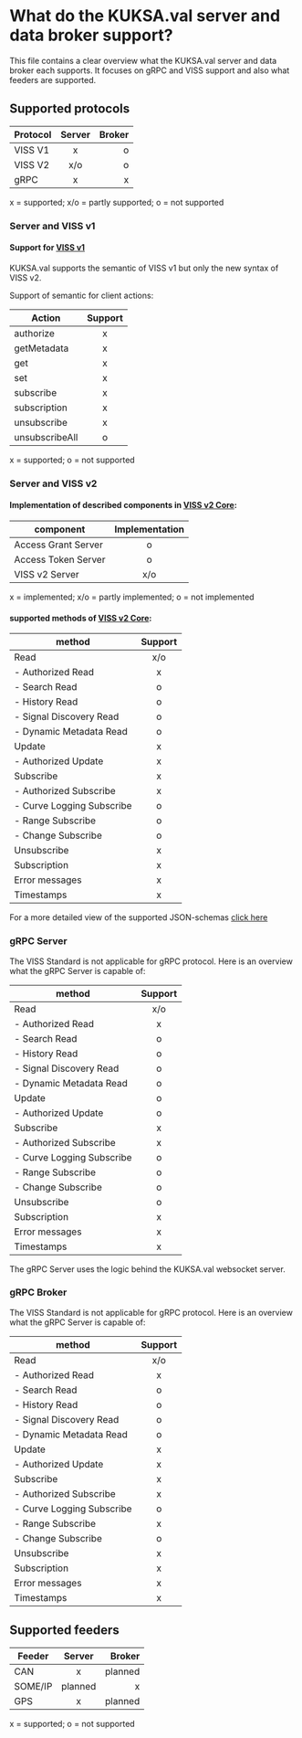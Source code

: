 # What do the KUKSA.val server and data broker support?
This file contains a clear overview what the KUKSA.val server and data broker each supports. It focuses on gRPC and VISS support and also what feeders are supported.

## Supported protocols


| Protocol   |      Server      |  Broker   |
|------------|:----------------:|----------:|
| VISS V1    |      x           |     o     |
| VISS V2    |     x/o          |     o     |
| gRPC       |      x           |     x     |

x = supported; x/o = partly supported; o = not supported


### Server and VISS v1
#### Support for [VISS v1](https://www.w3.org/TR/vehicle-information-service/)
KUKSA.val supports the semantic of VISS v1 but only the new syntax of VISS v2.

Support of semantic for client actions:

| Action        |    Support      |
|-----------    |:---------------:|
| authorize     |       x         |
| getMetadata   |       x         |
| get           |       x         |
| set           |       x         |
| subscribe     |       x         |
| subscription  |       x         |
| unsubscribe   |       x         |
| unsubscribeAll|       o         |

x = supported; o = not supported

### Server and VISS v2

#### Implementation of described components in [VISS v2 Core](https://www.w3.org/TR/viss2-core/):
| component             |Implementation |
|-----------            |:-------------:|
| Access Grant Server   |       o       |
| Access Token Server   |       o       |
| VISS v2 Server        |      x/o      |

x = implemented; x/o = partly implemented; o = not implemented

#### supported methods of [VISS v2 Core](https://www.w3.org/TR/viss2-core/):

| method            |   Support                     |
|-----------        |:-------------:                |
| Read              |            x/o                |
|   - Authorized Read |             x                 |
|   - Search Read   |             o                 |
|   - History Read  |             o                 |
|   - Signal Discovery Read |             o                 |
|   - Dynamic Metadata Read |             o                 |
| Update            |             x                 |
|   - Authorized Update |             x                 |
| Subscribe         |             x                 |
|   - Authorized Subscribe |             x                 |
|   - Curve Logging Subscribe |             o                 |
|   - Range Subscribe |             o                 |
|   - Change Subscribe |             o                 |
| Unsubscribe       |             x                 |
| Subscription      |             x                 |
| Error messages    |             x                 |
| Timestamps        |             x                 |

For a more detailed view of the supported JSON-schemas [click here](https://github.com/eclipse-kuksa/kuksa-databrokerblob/master/kuksa-val-server/include/VSSRequestJsonSchema.hpp)

### gRPC Server
The VISS Standard is not applicable for gRPC protocol. Here is an overview what the gRPC Server is capable of:

| method            |   Support                     |
|-----------        |:-------------:                |
| Read              |            x/o                |
|   - Authorized Read |             x                 |
|   - Search Read   |             o                 |
|   - History Read  |             o                 |
|   - Signal Discovery Read |             o                 |
|   - Dynamic Metadata Read |             o                 |
| Update            |             o                 |
|   - Authorized Update |             o                 |
| Subscribe         |             x                 |
|   - Authorized Subscribe |             x                 |
|   - Curve Logging Subscribe |             o                 |
|   - Range Subscribe |             o                 |
|   - Change Subscribe |             o                 |
| Unsubscribe       |             o                 |
| Subscription      |             x                 |
| Error messages    |             x                 |
| Timestamps        |             x                 |

The gRPC Server uses the logic behind the KUKSA.val websocket server.

### gRPC Broker
The VISS Standard is not applicable for gRPC protocol. Here is an overview what the gRPC Server is capable of:

| method            |   Support                     |
|-----------        |:-------------:                |
| Read              |            x/o                |
|   - Authorized Read |             x                 |
|   - Search Read   |             o                 |
|   - History Read  |             o                 |
|   - Signal Discovery Read |             o                 |
|   - Dynamic Metadata Read |             o                 |
| Update            |             x                 |
|   - Authorized Update |             x                 |
| Subscribe         |             x                 |
|   - Authorized Subscribe |             x                 |
|   - Curve Logging Subscribe |             o                 |
|   - Range Subscribe |             x                 |
|   - Change Subscribe |             o                 |
| Unsubscribe       |             x                 |
| Subscription      |             x                 |
| Error messages    |             x                 |
| Timestamps        |             x                 |

## Supported feeders

| Feeder     |      Server      |  Broker   |
|------------|:----------------:|----------:|
| CAN        |      x           |  planned  |
| SOME/IP    |     planned      |     x     |
| GPS        |      x           |  planned  |

x = supported; o = not supported